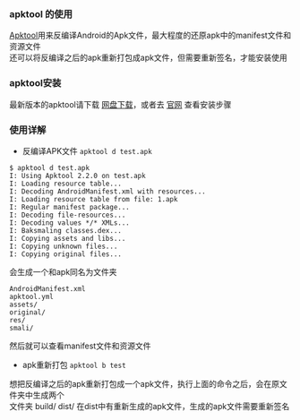 ### apktool 的使用

  [Apktool](https://ibotpeaches.github.io/Apktool/)用来反编译Android的Apk文件，最大程度的还原apk中的manifest文件和资源文件  
  还可以将反编译之后的apk重新打包成apk文件，但需要重新签名，才能安装使用

### apktool安装

  最新版本的apktool请下载 [网盘下载](http://pan.baidu.com/s/1miKy4DM)，或者去 [官网](https://ibotpeaches.github.io/Apktool/install/) 查看安装步骤

### 使用详解

  * 反编译APK文件  `apktool d test.apk`

  ```
  $ apktool d test.apk
  I: Using Apktool 2.2.0 on test.apk
  I: Loading resource table...
  I: Decoding AndroidManifest.xml with resources...
  I: Loading resource table from file: 1.apk
  I: Regular manifest package...
  I: Decoding file-resources...
  I: Decoding values */* XMLs...
  I: Baksmaling classes.dex...
  I: Copying assets and libs...
  I: Copying unknown files...
  I: Copying original files...
  ```

  会生成一个和apk同名为文件夹  

  ```
  AndroidManifest.xml
  apktool.yml
  assets/
  original/
  res/
  smali/
  ```

  然后就可以查看manifest文件和资源文件

  * apk重新打包 `apktool b test`

  想把反编译之后的apk重新打包成一个apk文件，执行上面的命令之后，会在原文件夹中生成两个  
  文件夹 build/ dist/ 在dist中有重新生成的apk文件，生成的apk文件需要重新签名
